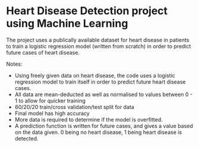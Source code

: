# Heart Disease Detection project using Machine Learning
The project uses a publically available dataset for heart disease in patients to train a logistic regression model (written from scratch) in order to predict future cases of heart disease.

Notes:
- Using freely given data on heart disease, the code uses a logistic regression model to train itself in order to predict future heart disease cases.
- All data are mean-deducted as well as normalised to values between 0 - 1 to allow for quicker training
- 60/20/20 train/cross validation/test split for data
- Final model has high accuracy
- More data is required to determine if the model is overfitted.
- A prediction function is written for future cases, and gives a value based on the data given. 0 being no heart disease, 1 being heart disease is detected.


